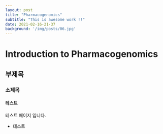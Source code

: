 ```yaml
---
layout: post
title: "Pharmacogenomics"
subtitle: "This is awesome work !!"
date: 2021-02-16-21-37
background: '/img/posts/06.jpg'
---
```


# Introduction to Pharmacogenomics
## 부제목
### 소제목
#### 테스트
테스트 페이지 입니다.
* 테스트
